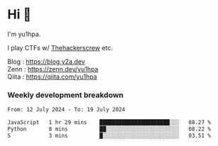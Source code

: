 # Hi 👋

I'm yu1hpa.

I play CTFs w/ [Thehackerscrew](https://www.thehackerscrew.team/) etc.

Blog : https://blog.y2a.dev  
Zenn : https://zenn.dev/yu1hpa  
Qiita : https://qiita.com/yu1hpa  

### Weekly development breakdown

<!--START_SECTION:waka-->

```txt
From: 12 July 2024 - To: 19 July 2024

JavaScript   1 hr 29 mins    ██████████████████████░░░   88.27 %
Python       8 mins          ██░░░░░░░░░░░░░░░░░░░░░░░   08.22 %
S            3 mins          █░░░░░░░░░░░░░░░░░░░░░░░░   03.51 %
```

<!--END_SECTION:waka-->

